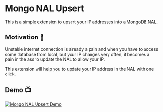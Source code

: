 # Mongo NAL Upsert

This is a simple extension to upsert your IP addresses into a [MongoDB NAL](https://www.mongodb.com/docs/atlas/security/ip-access-list/).

## Motivation 🤔

Unstable internet connection is already a pain and when you have to access some database from local, but your IP changes very often, it becomes a pain in the ass to update the NAL to allow your IP.

This extension will help you to update your IP address in the NAL with one click.

## Demo 📺

[![Mongo NAL Upsert Demo](https://s3.ap-south-1.amazonaws.com/shared.aashutosh.dev/mongo_nal.gif)](https://s3.ap-south-1.amazonaws.com/shared.aashutosh.dev/mongo_nal.gif)

